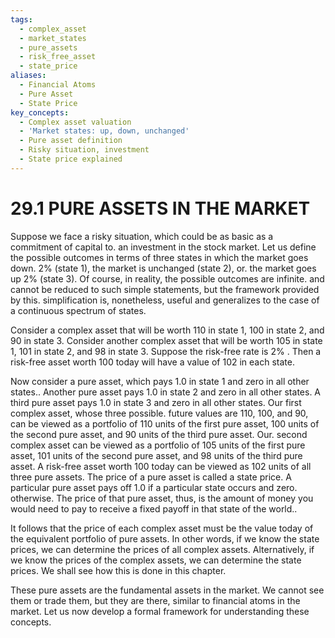 ```yaml
---
tags:
  - complex_asset
  - market_states
  - pure_assets
  - risk_free_asset
  - state_price
aliases:
  - Financial Atoms
  - Pure Asset
  - State Price
key_concepts:
  - Complex asset valuation
  - 'Market states: up, down, unchanged'
  - Pure asset definition
  - Risky situation, investment
  - State price explained
---
```


# 29.1 PURE ASSETS IN THE MARKET

Suppose we face a risky situation, which could be as basic as a commitment of capital to. an investment in the stock market. Let us define the possible outcomes in terms of three states in which the market goes down. $2\%$ (state 1), the market is unchanged (state 2), or. the market goes up $2\%$ (state 3). Of course, in reality, the possible outcomes are infinite. and cannot be reduced to such simple statements, but the framework provided by this. simplification is, nonetheless, useful and generalizes to the case of a continuous spectrum of states.

Consider a complex asset that will be worth 110 in state 1, 100 in state 2, and 90 in state 3. Consider another complex asset that will be worth 105 in state 1, 101 in state 2, and 98 in state 3. Suppose the risk-free rate is $2\%$ . Then a risk-free asset worth 100 today will have a value of 102 in each state.

Now consider a pure asset, which pays 1.0 in state 1 and zero in all other states.. Another pure asset pays 1.0 in state 2 and zero in all other states. A third pure asset pays 1.0 in state 3 and zero in all other states. Our first complex asset, whose three possible. future values are 110, 100, and 90, can be viewed as a portfolio of 110 units of the first pure asset, 100 units of the second pure asset, and 90 units of the third pure asset. Our. second complex asset can be viewed as a portfolio of 105 units of the first pure asset, 101 units of the second pure asset, and 98 units of the third pure asset. A risk-free asset worth 100 today can be viewed as 102 units of all three pure assets. The price of a pure asset is called a state price. A particular pure asset pays off 1.0 if a particular state occurs and zero. otherwise. The price of that pure asset, thus, is the amount of money you would need to pay to receive a fixed payoff in that state of the world..

It follows that the price of each complex asset must be the value today of the equivalent portfolio of pure assets. In other words, if we know the state prices, we can determine the prices of all complex assets. Alternatively, if we know the prices of the complex assets, we can determine the state prices. We shall see how this is done in this chapter.

These pure assets are the fundamental assets in the market. We cannot see them or trade them, but they are there, similar to financial atoms in the market. Let us now develop a formal framework for understanding these concepts.
